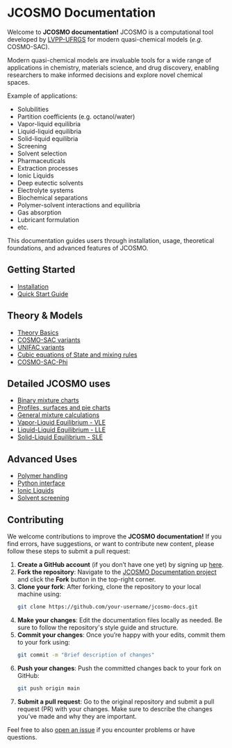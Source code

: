 # JCOSMO Documentation

Welcome to **JCOSMO documentation!** JCOSMO is a computational tool developed by [LVPP-UFRGS](https://ufrgs.br/lvpp/) for modern quasi-chemical models (*e.g.* COSMO-SAC).

Modern quasi-chemical models are invaluable tools for a wide range of applications in chemistry, materials science, and drug discovery, enabling researchers to make informed decisions and explore novel chemical spaces.

Example of applications:

- Solubilities
- Partition coefficients (e.g. octanol/water)
- Vapor-liquid equilibria
- Liquid-liquid equilibria
- Solid-liquid equilibria
- Screening
- Solvent selection
- Pharmaceuticals
- Extraction processes
- Ionic Liquids
- Deep eutectic solvents
- Electrolyte systems
- Biochemical separations
- Polymer-solvent interactions and equilibria
- Gas absorption
- Lubricant formulation
- etc.

This documentation guides users through installation, usage, theoretical foundations, and advanced features of JCOSMO.

## Getting Started
- [Installation](installation.md)
- [Quick Start Guide](quickstart.md)

## Theory & Models

- [Theory Basics](basics.md)
- [COSMO-SAC variants](cosmo-sac.md)
- [UNIFAC variants](unifac.md)
- [Cubic equations of State and mixing rules](cubic.md)
- [COSMO-SAC-Phi](csp.md)

## Detailed JCOSMO uses

- [Binary mixture charts](binary.md)
- [Profiles, surfaces and pie charts](profiles.md)
- [General mixture calculations](mixture.md)
- [Vapor-Liquid Equilibrium - VLE](vle.md)
- [Liquid-Liquid Equilibrium - LLE](lle.md)
- [Solid-Liquid Equilibrium - SLE](sle.md)

## Advanced Uses

- [Polymer handling](polymer.md)
- [Python interface](python.md)
- [Ionic Liquids](ils.md)
- [Solvent screening](screening.md)

## Contributing

We welcome contributions to improve the **JCOSMO documentation!** If you find errors, have suggestions, or want to contribute new content, please follow these steps to submit a pull request:

1. **Create a GitHub account** (if you don’t have one yet) by signing up [here](https://github.com/join).
2. **Fork the repository**: Navigate to the [JCOSMO Documentation project](https://github.com/lvpp/jcosmo-docs) and click the **Fork** button in the top-right corner.
3. **Clone your fork**: After forking, clone the repository to your local machine using:
    ```bash
    git clone https://github.com/your-username/jcosmo-docs.git
    ```
4. **Make your changes**: Edit the documentation files locally as needed. Be sure to follow the repository's style guide and structure.
5. **Commit your changes**: Once you’re happy with your edits, commit them to your fork using:
    ```bash
    git commit -m "Brief description of changes"
    ```
6. **Push your changes**: Push the committed changes back to your fork on GitHub:
    ```bash
    git push origin main
    ```
7. **Submit a pull request**: Go to the original repository and submit a pull request (PR) with your changes. Make sure to describe the changes you've made and why they are important.

Feel free to also [open an issue](https://github.com/lvpp/jcosmo-docs/issues) if you encounter problems or have questions.
